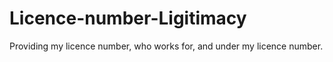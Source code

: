 # Licence-number-Ligitimacy
Providing my licence number, who works for, and under my licence number.

